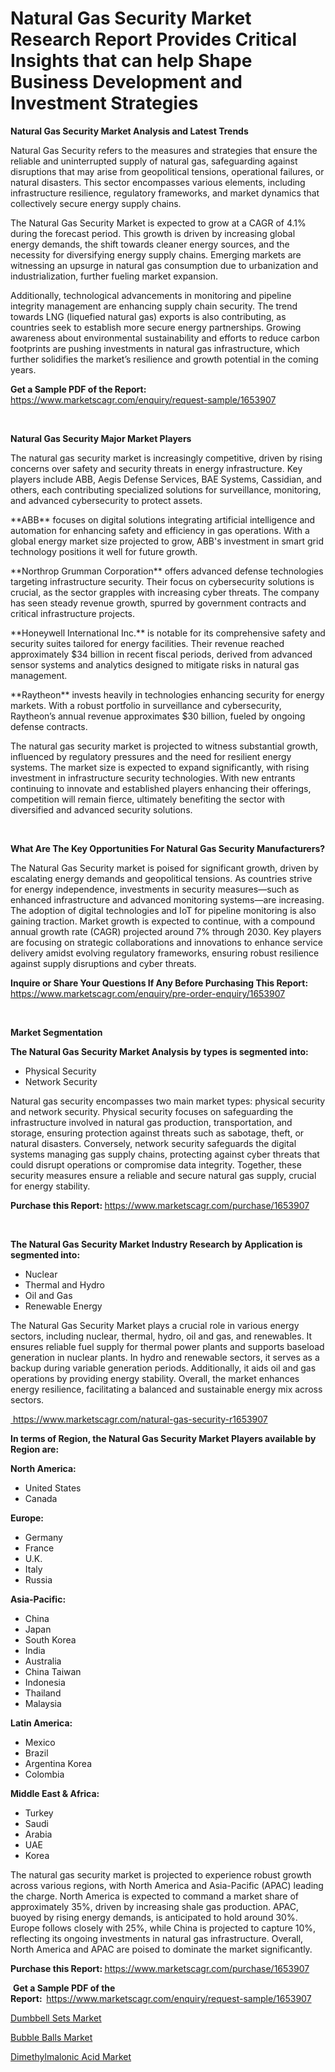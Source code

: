 <p><h1>Natural Gas Security Market Research Report Provides Critical Insights that can help Shape Business Development and Investment Strategies</h1></p><p><strong>Natural Gas Security Market Analysis and Latest Trends</strong></p>
<p><p>Natural Gas Security refers to the measures and strategies that ensure the reliable and uninterrupted supply of natural gas, safeguarding against disruptions that may arise from geopolitical tensions, operational failures, or natural disasters. This sector encompasses various elements, including infrastructure resilience, regulatory frameworks, and market dynamics that collectively secure energy supply chains.</p><p>The Natural Gas Security Market is expected to grow at a CAGR of 4.1% during the forecast period. This growth is driven by increasing global energy demands, the shift towards cleaner energy sources, and the necessity for diversifying energy supply chains. Emerging markets are witnessing an upsurge in natural gas consumption due to urbanization and industrialization, further fueling market expansion. </p><p>Additionally, technological advancements in monitoring and pipeline integrity management are enhancing supply chain security. The trend towards LNG (liquefied natural gas) exports is also contributing, as countries seek to establish more secure energy partnerships. Growing awareness about environmental sustainability and efforts to reduce carbon footprints are pushing investments in natural gas infrastructure, which further solidifies the market’s resilience and growth potential in the coming years.</p></p>
<p><strong>Get a Sample PDF of the Report:&nbsp;</strong> <a href="https://www.marketscagr.com/enquiry/request-sample/1653907?utm_campaign=2010&utm_medium=2&utm_source=Github&utm_content=ia&utm_term=07032025&utm_id=natural-gas-security">https://www.marketscagr.com/enquiry/request-sample/1653907</a></p>
<p>&nbsp;</p>
<p><strong>Natural Gas Security Major Market Players</strong></p>
<p><p>The natural gas security market is increasingly competitive, driven by rising concerns over safety and security threats in energy infrastructure. Key players include ABB, Aegis Defense Services, BAE Systems, Cassidian, and others, each contributing specialized solutions for surveillance, monitoring, and advanced cybersecurity to protect assets.</p><p>**ABB** focuses on digital solutions integrating artificial intelligence and automation for enhancing safety and efficiency in gas operations. With a global energy market size projected to grow, ABB's investment in smart grid technology positions it well for future growth.</p><p>**Northrop Grumman Corporation** offers advanced defense technologies targeting infrastructure security. Their focus on cybersecurity solutions is crucial, as the sector grapples with increasing cyber threats. The company has seen steady revenue growth, spurred by government contracts and critical infrastructure projects.</p><p>**Honeywell International Inc.** is notable for its comprehensive safety and security suites tailored for energy facilities. Their revenue reached approximately $34 billion in recent fiscal periods, derived from advanced sensor systems and analytics designed to mitigate risks in natural gas management. </p><p>**Raytheon** invests heavily in technologies enhancing security for energy markets. With a robust portfolio in surveillance and cybersecurity, Raytheon’s annual revenue approximates $30 billion, fueled by ongoing defense contracts.</p><p>The natural gas security market is projected to witness substantial growth, influenced by regulatory pressures and the need for resilient energy systems. The market size is expected to expand significantly, with rising investment in infrastructure security technologies. With new entrants continuing to innovate and established players enhancing their offerings, competition will remain fierce, ultimately benefiting the sector with diversified and advanced security solutions.</p></p>
<p>&nbsp;</p>
<p><strong>What Are The Key Opportunities For Natural Gas Security Manufacturers?</strong></p>
<p><p>The Natural Gas Security market is poised for significant growth, driven by escalating energy demands and geopolitical tensions. As countries strive for energy independence, investments in security measures—such as enhanced infrastructure and advanced monitoring systems—are increasing. The adoption of digital technologies and IoT for pipeline monitoring is also gaining traction. Market growth is expected to continue, with a compound annual growth rate (CAGR) projected around 7% through 2030. Key players are focusing on strategic collaborations and innovations to enhance service delivery amidst evolving regulatory frameworks, ensuring robust resilience against supply disruptions and cyber threats.</p></p>
<p><strong>Inquire or Share Your Questions If Any Before Purchasing This Report:</strong> <a href="https://www.marketscagr.com/enquiry/pre-order-enquiry/1653907?utm_campaign=2010&utm_medium=2&utm_source=Github&utm_content=ia&utm_term=07032025&utm_id=natural-gas-security">https://www.marketscagr.com/enquiry/pre-order-enquiry/1653907</a></p>
<p>&nbsp;</p>
<p><strong>Market Segmentation</strong></p>
<p><strong>The Natural Gas Security Market Analysis by types is segmented into:</strong></p>
<p><ul><li>Physical Security</li><li>Network Security</li></ul></p>
<p><p>Natural gas security encompasses two main market types: physical security and network security. Physical security focuses on safeguarding the infrastructure involved in natural gas production, transportation, and storage, ensuring protection against threats such as sabotage, theft, or natural disasters. Conversely, network security safeguards the digital systems managing gas supply chains, protecting against cyber threats that could disrupt operations or compromise data integrity. Together, these security measures ensure a reliable and secure natural gas supply, crucial for energy stability.</p></p>
<p><strong>Purchase this Report:&nbsp;</strong><a href="https://www.marketscagr.com/purchase/1653907?utm_campaign=2010&utm_medium=2&utm_source=Github&utm_content=ia&utm_term=07032025&utm_id=natural-gas-security">https://www.marketscagr.com/purchase/1653907</a></p>
<p>&nbsp;</p>
<p><strong>The Natural Gas Security Market Industry Research by Application is segmented into:</strong></p>
<p><ul><li>Nuclear</li><li>Thermal and Hydro</li><li>Oil and Gas</li><li>Renewable Energy</li></ul></p>
<p><p>The Natural Gas Security Market plays a crucial role in various energy sectors, including nuclear, thermal, hydro, oil and gas, and renewables. It ensures reliable fuel supply for thermal power plants and supports baseload generation in nuclear plants. In hydro and renewable sectors, it serves as a backup during variable generation periods. Additionally, it aids oil and gas operations by providing energy stability. Overall, the market enhances energy resilience, facilitating a balanced and sustainable energy mix across sectors.</p></p>
<p><a href="https://www.marketscagr.com/natural-gas-security-r1653907?utm_campaign=2010&utm_medium=2&utm_source=Github&utm_content=ia&utm_term=07032025&utm_id=natural-gas-security">&nbsp;https://www.marketscagr.com/natural-gas-security-r1653907</a></p>
<p><strong>In terms of Region, the Natural Gas Security Market Players available by Region are:</strong></p>
<p>
    <p> <strong> North America: </strong>
        <ul>
            <li>United States</li>
            <li>Canada</li>
        </ul>
        </p> 
    <p> <strong> Europe: </strong>
        <ul>
            <li>Germany</li>
            <li>France</li>
            <li>U.K.</li>
            <li>Italy</li>
            <li>Russia</li>
        </ul>
        </p> 
    <p> <strong> Asia-Pacific: </strong>
        <ul>
            <li>China</li>
            <li>Japan</li>
            <li>South Korea</li>
            <li>India</li>
            <li>Australia</li>
            <li>China Taiwan</li>
            <li>Indonesia</li>
            <li>Thailand</li>
            <li>Malaysia</li>
        </ul>
        </p> 
    <p> <strong> Latin America: </strong>
        <ul>
            <li>Mexico</li>
            <li>Brazil</li>
            <li>Argentina Korea</li>
            <li>Colombia</li>
        </ul>
        </p> 
    <p> <strong> Middle East & Africa: </strong>
        <ul>
            <li>Turkey</li>
            <li>Saudi</li>
            <li>Arabia</li>
            <li>UAE</li>
            <li>Korea</li>
        </ul>
    </p>
    </p>
<p><p>The natural gas security market is projected to experience robust growth across various regions, with North America and Asia-Pacific (APAC) leading the charge. North America is expected to command a market share of approximately 35%, driven by increasing shale gas production. APAC, buoyed by rising energy demands, is anticipated to hold around 30%. Europe follows closely with 25%, while China is projected to capture 10%, reflecting its ongoing investments in natural gas infrastructure. Overall, North America and APAC are poised to dominate the market significantly.</p></p>
<p><strong>Purchase this Report: </strong><a href="https://www.marketscagr.com/purchase/1653907?utm_campaign=2010&utm_medium=2&utm_source=Github&utm_content=ia&utm_term=07032025&utm_id=natural-gas-security">https://www.marketscagr.com/purchase/1653907</a></p>
<p>&nbsp;<strong>Get a Sample PDF of the Report:&nbsp;&nbsp;</strong><a href="https://www.marketscagr.com/enquiry/request-sample/1653907?utm_campaign=2010&utm_medium=2&utm_source=Github&utm_content=ia&utm_term=07032025&utm_id=natural-gas-security">https://www.marketscagr.com/enquiry/request-sample/1653907</a></p>
<p><strong></strong></p>
<p><p><a href="https://github.com/prumrupear/Market-Research-Report-List-1/blob/main/dumbbell-sets-market.md?utm_campaign=2010&utm_medium=2&utm_source=Github&utm_content=ia&utm_term=07032025&utm_id=natural-gas-security">Dumbbell Sets Market</a></p><p><a href="https://github.com/BryceTownsendr/Market-Research-Report-List-7/blob/main/bubble-balls-market.md?utm_campaign=2010&utm_medium=2&utm_source=Github&utm_content=ia&utm_term=07032025&utm_id=natural-gas-security">Bubble Balls Market</a></p><p><a href="https://github.com/goreabeeran/Market-Research-Report-List-1/blob/main/dimethylmalonic-acid-market.md?utm_campaign=2010&utm_medium=2&utm_source=Github&utm_content=ia&utm_term=07032025&utm_id=natural-gas-security">Dimethylmalonic Acid Market</a></p></p>